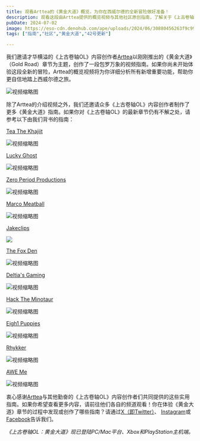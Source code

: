 ```yaml
---
title: 观看Arttea的《黄金大道》概览，为你在西威尔德的全新冒险做好准备！
description: 观看这段由Arttea提供的概览视频与其他社区原创指南，了解关于《上古卷轴OL》最新章节与U42基础版游戏更新的所有信息。
pubDate: 2024-07-02
image: https://eso-cdn.denohub.com/ape/uploads/2024/06/30880456263f9c994803e395fc2c4c8f.jpg
tags: ["指南","社区","黄金大道","42号更新"]

---
```


我们邀请才华横溢的《上古卷轴OL》内容创作者[Arttea](https://www.youtube.com/@Arttea)以刚刚推出的《黄金大道》（Gold
Road）章节为主题，创作了一段包罗万象的视频指南。如果你尚未开始体验这段全新的冒险，Arttea的概览视频将为你详细分析所有新增重要功能，帮助你更自信地踏上西威尔德之旅。

![视频缩略图](https://i.ytimg.com/vi/Hyi5kIFX6jk/maxresdefault.jpg)

除了Arttea的介绍视频之外，我们还邀请众多《上古卷轴OL》内容创作者制作了更多《黄金大道》指南。如果你对《上古卷轴OL》的最新章节仍有不解之处，请参考以下由我们背书的指南：

[Tea The Khajiit](https://www.youtube.com/@TeaTheKhajiit)

![视频缩略图](https://i.ytimg.com/vi/Qz3-Rcfh2EA/maxresdefault.jpg)

[Lucky Ghost](https://www.youtube.com/@LuckyGhost)

![视频缩略图](https://i.ytimg.com/vi/mYwCagUIzB0/maxresdefault.jpg)

[Zero Period Productions](https://www.youtube.com/@0periodproductions)

![视频缩略图](https://i.ytimg.com/vi/tgwT9-vtx7o/maxresdefault.jpg)

[Marco Meatball](https://www.youtube.com/@MarcoMeatball)

![视频缩略图](https://i.ytimg.com/vi/9am77MtL454/maxresdefault.jpg)

[Jakeclips](https://www.youtube.com/@Official_JakeClips)

![](https://eso-cdn.denohub.com/ape/uploads/2023/08/e124b9a796d04135b3c415378e869741.jpg)

[The Fox Den](https://www.youtube.com/@the_fox_den)

![视频缩略图](https://i.ytimg.com/vi/4kb4M4z3eyo/maxresdefault.jpg)

[Deltia's Gaming](https://www.youtube.com/@Deltiasgaming)

![视频缩略图](https://i.ytimg.com/vi/RQ8tYKzFEo4/maxresdefault.jpg)

[Hack The Minotaur](https://www.youtube.com/@HackTheMinotaur)

![视频缩略图](https://i.ytimg.com/vi/5Ak5CoShwPU/maxresdefault.jpg)

[Eigh1 Puppies](https://www.youtube.com/@eigh1puppies)

![视频缩略图](https://i.ytimg.com/vi/7XvzHSUswus/maxresdefault.jpg)

[Rhykker](https://www.youtube.com/@Rhykker)

![视频缩略图](https://i.ytimg.com/vi/iMhAuZ6UgaI/maxresdefault.jpg)

[AWE Me](https://www.youtube.com/@AweMe)

![视频缩略图](https://i.ytimg.com/vi/8z5BvzSzdzM/maxresdefault.jpg)

衷心感谢[Arttea](https://www.youtube.com/@Arttea)与其他勤奋的《上古卷轴OL》内容创作者们共同提供的这些实用指南。如果你希望查看更多内容，请前往他们各自的频道观看！你在体验《黄金大道》章节的过程中发现或创作了哪些指南？请通过[X（即Twitter）](https://twitter.com/TESOnline)、 [Instagram](https://www.instagram.com/elderscrollsonline/)或[Facebook](https://www.facebook.com/ElderScrollsOnline)告诉我们。

_《上古卷轴OL：黄金大道》现已登陆PC/Mac平台、Xbox和PlayStation主机端。_
